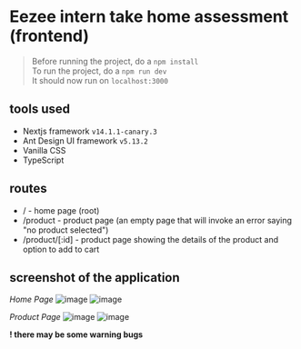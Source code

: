 # Eezee intern take home assessment (frontend)
> Before running the project, do a ```npm install```<br>
> To run the project, do a ```npm run dev```<br>
It should now run on ```localhost:3000```

## tools used
- Nextjs framework ```v14.1.1-canary.3```
- Ant Design UI framework ```v5.13.2```
- Vanilla CSS
- TypeScript

## routes
- / - home page (root)
- /product - product page (an empty page that will invoke an error saying "no product selected")
- /product/[:id] - product page showing the details of the product and option to add to cart

## screenshot of the application
*Home Page*
![image](https://github.com/Siongyu/Eezee_takehomeassignment/assets/21031725/e479671a-14eb-49fa-a367-5babb1796e1b)
![image](https://github.com/Siongyu/Eezee_takehomeassignment/assets/21031725/e0cbabaf-c09e-499f-9e6b-7e3360644e89)

*Product Page*
![image](https://github.com/Siongyu/Eezee_takehomeassignment/assets/21031725/896d1c57-fcc4-4f7e-bd4a-afa2e3b6e245)
![image](https://github.com/Siongyu/Eezee_takehomeassignment/assets/21031725/b6c7837e-f975-4800-b560-479536c24a21)

**! there may be some warning bugs**
